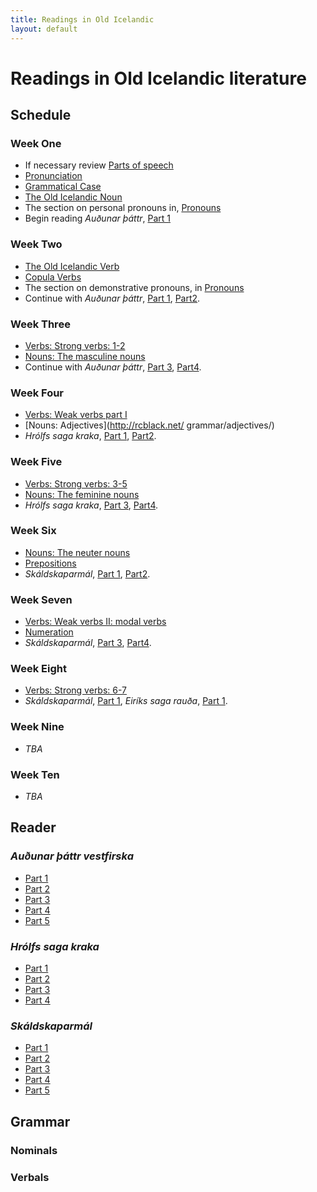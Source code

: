```yaml
---
title: Readings in Old Icelandic
layout: default
---
```


# Readings in Old Icelandic literature

## Schedule

### Week One

* If necessary review [Parts of speech](https://owl.purdue.edu/owl/general_writing/mechanics/parts_of_speech_overview.html)
* [Pronunciation](http://rcblack.net/grammar/pronunciation/)
* [Grammatical Case](http://rcblack.net/grammar/case/)
* [The Old Icelandic Noun](http://rcblack.net/grammar/intro_nouns/)
* The section on personal pronouns in, [Pronouns](http://rcblack.net/grammar/pronouns/)
* Begin reading _Auðunar þáttr_, [Part 1](http://rcblack.net/grammar/reader/audun)

### Week Two

* [The Old Icelandic Verb](http://rcblack.net/grammar/verbs/)
* [Copula Verbs](http://rcblack.net/grammar/copula/)
* The section on demonstrative pronouns, in [Pronouns](http://rcblack.net/grammar/pronouns/)
* Continue with _Auðunar þáttr_, [Part 1](http://rcblack.net/grammar/reader/audun/), [Part2](http://rcblack.net/grammar/reader/audun2/). 

### Week Three

* [Verbs: Strong verbs: 1-2](http://rcblack.net/grammar/verbs_strong_1-2/)
* [Nouns: The masculine nouns](http://rcblack.net/grammar/nouns_masc/)
* Continue with _Auðunar þáttr_, [Part 3](http://rcblack.net/grammar/reader/audun3/), [Part4](http://rcblack.net/grammar/reader/audun4/). 

### Week Four

* [Verbs: Weak verbs part I](http://rcblack.net/grammar/verbs_weak_i/)
* [Nouns: Adjectives](http://rcblack.net/    grammar/adjectives/)
* _Hrólfs saga kraka_, [Part 1](http://rcblack.net/grammar/reader/hrolf1/), [Part2](http://rcblack.net/grammar/reader/hrolf2/). 

### Week Five

* [Verbs: Strong verbs: 3-5](http://rcblack.net/grammar/verbs_strong_3-5/)
* [Nouns: The feminine nouns](http://rcblack.net/grammar/nouns_fem/)
* _Hrólfs saga kraka_, [Part 3](http://rcblack.net/grammar/reader/hrolf3/), [Part4](http://rcblack.net/grammar/reader/hrolf4/). 

### Week Six

* [Nouns: The neuter nouns](http://rcblack.net/grammar/nouns_neut/)
* [Prepositions](http://rcblack.net/grammar/prepositions/)
* _Skáldskaparmál_, [Part 1](http://rcblack.net/grammar/reader/skald1/), [Part2](http://rcblack.net/grammar/reader/skald2/). 

### Week Seven

* [Verbs: Weak verbs II: modal verbs](http://rcblack.net/grammar/verbs_weak_ii/)
* [Numeration]()
* _Skáldskaparmál_, [Part 3](http://rcblack.net/grammar/reader/skald3/), [Part4](http://rcblack.net/grammar/reader/skald4/).

### Week Eight

* [Verbs: Strong verbs: 6-7]()
*  _Skáldskaparmál_, [Part 1](http://rcblack.net/grammar/reader/skald1/), _Eiríks saga rauða_, [Part 1](). 

### Week Nine

* _TBA_

### Week Ten

* _TBA_

## Reader

### _Auðunar þáttr vestfirska_

* [Part 1](http://rcblack.net/grammar/reader/audun/)
* [Part 2](http://rcblack.net/grammar/reader/audun2/)
* [Part 3](http://rcblack.net/grammar/reader/audun3/)
* [Part 4](http://rcblack.net/grammar/reader/audun4/)
* [Part 5](http://rcblack.net/grammar/reader/audun5/)

### _Hrólfs saga kraka_

* [Part 1](http://rcblack.net/grammar/reader/hrolf1/)
* [Part 2](http://rcblack.net/grammar/reader/hrolf2/)
* [Part 3](http://rcblack.net/grammar/reader/hrolf3/)
* [Part 4](http://rcblack.net/grammar/reader/hrolf4/)

### _Skáldskaparmál_

* [Part 1](http://rcblack.net/grammar/reader/skald1/)
* [Part 2](http://rcblack.net/grammar/reader/skald2/)
* [Part 3](http://rcblack.net/grammar/reader/skald3/)
* [Part 4](http://rcblack.net/grammar/reader/skald4/)
* [Part 5](http://rcblack.net/grammar/reader/skald5/)

## Grammar

### Nominals

### Verbals
